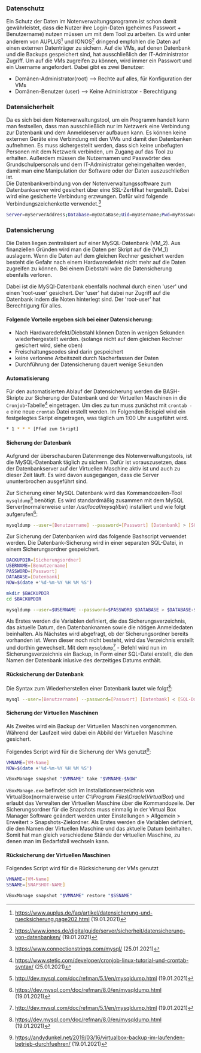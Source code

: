 ### Datenschutz

Ein Schutz der Daten im Notenverwaltungsprogramm ist schon damit gewährleistet, dass die Nutzer ihre Login-Daten (geheimes Passwort + Benutzername) nutzen müssen um mit dem Tool zu arbeiten. Es wird unter anderem von AUPLUS[^¹] und IONOS[^²] dringend empfohlen die Daten auf einen externen Datenträger zu sichern. Auf die VMs, auf denen Datenbank und die Backups gespeichert sind, hat ausschließlich der IT-Administrator Zugriff. Um auf die VMs zugreifen zu können, wird immer ein Passwort und ein Username angefordert. Dabei gibt es zwei Benutzer:

- Domänen-Administrator(root) --> Rechte auf alles, für Konfiguration der VMs 
- Domänen-Benutzer (user) --> Keine Administrator - Berechtigung

### Datensicherheit

Da es sich bei dem Notenverwaltungstool, um ein Programm handelt kann man festsellen, dass man ausschließlich nur im Netzwerk eine Verbindung zur Datenbank und dem Anmeldeserver aufbauen kann. Es können keine externen Geräte eine Verbindung mit den VMs und damit den Datenbanken aufnehmen. Es muss sichergestellt werden, dass sich keine unbefugten Personen mit dem Netzwerk verbinden, um Zugang auf das Tool zu erhalten. Außerdem müssen die Nutzernamen und Passwörter des Grundschulpersonals und dem IT-Administrator geheimgehalten werden, damit man eine Manipulation der Software oder der Daten auszuschließen ist.  
Die Datenbankverbindung von der Notenverwaltungssoftware zum Datenbankserver wird gesichert über eine SSL-Zertifkat hergestellt. Dabei wird eine gesicherte Verbindung erzwungen.
Dafür wird folgende Verbindungszeichenkette verwendet.[^7]
```bash
Server=myServerAddress;Database=myDataBase;Uid=myUsername;Pwd=myPassword;SslMode=Required;
```

### Datensicherung

Die Daten liegen zentralisiert auf einer MySQL-Datenbank (VM_2). Aus finanziellen Gründen wird man die Daten per Skript auf die (VM_1) auslagern. Wenn die Daten auf dem gleichen Rechner gesichert werden besteht die Gefahr nach einem Hardwaredefekt nicht mehr auf die Daten zugreifen zu können. Bei einem Diebstahl wäre die Datensicherung ebenfalls verloren. 

Dabei ist die MySQl-Datenbank ebenfalls nochmal durch einen 'user' und einen 'root-user' gesichert. Der 'user' hat dabei nur Zugriff auf die Datenbank indem die Noten hinterlegt sind. Der 'root-user' hat Berechtigung für alles.

#### Folgende Vorteile ergeben sich bei einer Datensicherung:

- Nach Hardwaredefekt/Diebstahl können Daten in wenigen Sekunden wiederhergestellt werden. (solange nicht auf dem gleichen Rechner gesichert wird, siehe oben)
- Freischaltungscodes sind darin gespeichert
- keine verlorene Arbeitszeit durch Nacherfassen der Daten
- Durchführung der Datensicherung dauert wenige Sekunden

#### Automatisierung
Für den automatisierten Ablauf der Datensicherung werden die BASH-Skripte zur Sicherung der Datenbank und der Virtuellen Maschinen in die `Cronjob`-Tabelle[^6] eingetragen. Um dies zu tun muss zunächst mit `crontab -e` eine neue `crontab` Datei erstellt werden. Im Folgenden Beispiel wird ein festgelegtes Skript eingetragen, was täglich um 1:00 Uhr ausgeführt wird.
```bash
* 1 * * * [Pfad zum Skript]
```

#### Sicherung der Datenbank
Aufgrund der überschaubaren Datenmenge des Notenverwaltungstools, ist die MySQL-Datenbank täglich zu sichern. Dafür ist vorauszusetzen, dass der Datenbankserver auf der Virtuellen Maschine aktiv ist und auch zu dieser Zeit läuft. Es wird davon ausgegangen, dass die Server ununterbrochen ausgeführt sind.

Zur Sicherung einer MySQL Datenbank wird das Kommandozeilen-Tool `mysqldump`[^5] benötigt. 
Es wird standardmäßig zusammen mit dem MySQL Server(normalerweise unter */usr/local/mysql/bin*) installiert und wie folgt aufgerufen[^³]:
```bash
mysqldump --user=[Benutzername] --password=[Passwort] [Datenbank] > [SQL-Datei]
```

Zur Sicherung der Datenbanken wird das folgende Bashscript verwendet werden. Die Datenbank-Sicherung wird in einer separaten SQL-Datei, in einem Sicherungsordner gespeichert.
```bash
BACKUPDIR=[Sicherungsordner]
USERNAME=[Benutzername]
PASSWORD=[Passwort]
DATABASE=[Datenbank]
NOW=$(date +'%d-%m-%Y %H %M %S')

mkdir $BACKUPDIR
cd $BACKUPDIR

mysqldump --user=$USERNAME --password=$PASSWORD $DATABASE > $DATABASE-$NOW.sql
``` 

Als Erstes werden die Variablen definiert, die das Sicherungsverzeichnis, das aktuelle Datum, den Datenbanknamen sowie die nötigen Anmeldedaten beinhalten. Als Nächstes wird abgefragt, ob der Sicherungsordner bereits vorhanden ist. Wenn dieser noch nicht besteht, wird das Verzeichnis erstellt und dorthin gewechselt. Mit dem `mysqldump`[^5] - Befehl wird nun im Sicherungsverzeichnis ein Backup, in Form einer SQL-Datei erstellt, die den Namen der Datenbank inlusive des derzeitiges Datums enthält.

#### Rücksicherung der Datenbank
Die Syntax zum Wiederherstellen einer Datenbank lautet wie folgt[^³]:
``` bash
mysql --user=[Benutzername] --password=[Passwort] [Datenbank] < [SQL-Datei]
``` 


#### Sicherung der Virtuellen Maschinen

Als Zweites wird ein Backup der Virtuellen Maschinen vorgenommen. Während der Laufzeit wird dabei ein Abbild der Virtuellen Maschine gesichert.

Folgendes Script wird für die Sicherung der VMs genutzt[^⁴]:

```bash
VMNAME=[VM-Name]
NOW=$(date +'%d-%m-%Y %H %M %S')

VBoxManage snapshot "$VMNAME" take "$VMNAME-$NOW"
```

`VBoxManage.exe` befindet sich im Installationsverzeichnis von VirtualBox(normalerweise unter *C:\Program Files\Oracle\VirtualBox*) und erlaubt das Verwalten der Virtuellen Maschine über die Kommandozeile. 
Der Sicherungsordner für die Snapshots muss einmalig in der Virtual Box Manager Software geändert werden unter Einstellungen > Allgemein > Erweitert > Snapshots-Zielordner.
Als Erstes werden die Variablen definiert, die den Namen der Virtuellen Maschine und das aktuelle Datum beinhalten. Somit hat man gleich verschiedene Stände der virtuellen Maschine, zu denen man im Bedarfsfall wechseln kann.

####  Rücksicherung der Virtuellen Maschinen
Folgendes Script wird für die Rücksicherung der VMs genutzt
```bash
VMNAME=[VM-Name]
SSNAME=[SNAPSHOT-NAME]

VBoxManage snapshot "$VMNAME" restore "$SSNAME"
```


[^¹]: https://www.auplus.de/faq/artikel/datensicherung-und-ruecksicherung.page202.html (19.01.2021)
[^²]: https://www.ionos.de/digitalguide/server/sicherheit/datensicherung-von-datenbanken/ (19.01.2021)
[^³]: https://dev.mysql.com/doc/refman/8.0/en/mysqldump.html (19.01.2021)
[^⁴]: https://andydunkel.net/2019/03/16/virtualbox-backup-im-laufenden-betrieb-durchfuehren/ (19.01.2021)
[^5]: http://dev.mysql.com/doc/refman/5.1/en/mysqldump.html (19.01.2021)
[^6]: https://www.stetic.com/developer/cronjob-linux-tutorial-und-crontab-syntax/ (25.01.2021)
[^7]: https://www.connectionstrings.com/mysql/ (25.01.2021)
